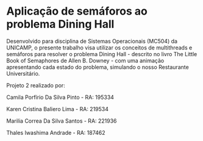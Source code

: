 # Aplicação de semáforos ao problema Dining Hall

Desenvolvido para disciplina de Sistemas Operacionais (MC504) da UNICAMP, o presente trabalho visa utilizar os conceitos de multithreads e semáforos para resolver o problema Dining Hall - descrito no livro The Little Book of Semaphores de Allen B. Downey - com uma animação apresentando cada estado do problema, simulando o nosso Restaurante Universitário.

Projeto 2 realizado por:

Camila Porfírio Da Silva Pinto -  RA: 195334

Karen Cristina Baliero Lima - RA: 219534

Marilia Correa Da Silva Santos - RA: 221936

Thales Iwashima Andrade - RA: 187462
